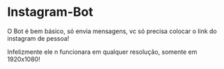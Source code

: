 # Instagram-Bot

O Bot é bem básico, só envia mensagens, vc só precisa colocar o link do instagram de pessoa!

Infelizmente ele n funcionara em qualquer resolução, somente em 1920x1080!
